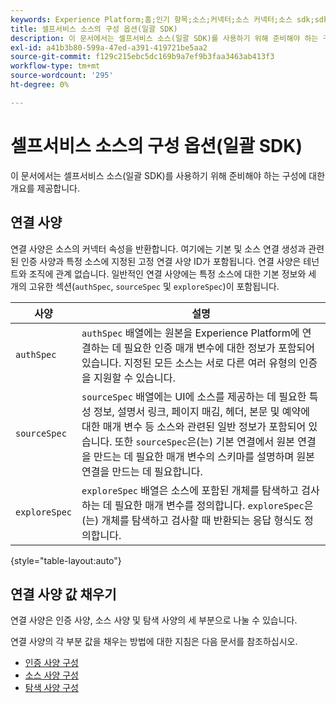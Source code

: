 ```yaml
---
keywords: Experience Platform;홈;인기 항목;소스;커넥터;소스 커넥터;소스 sdk;sdk;SDK
title: 셀프서비스 소스의 구성 옵션(일괄 SDK)
description: 이 문서에서는 셀프서비스 소스(일괄 SDK)를 사용하기 위해 준비해야 하는 구성에 대한 개요를 제공합니다.
exl-id: a41b3b80-599a-47ed-a391-419721be5aa2
source-git-commit: f129c215ebc5dc169b9a7ef9b3faa3463ab413f3
workflow-type: tm+mt
source-wordcount: '295'
ht-degree: 0%

---
```


# 셀프서비스 소스의 구성 옵션(일괄 SDK)

이 문서에서는 셀프서비스 소스(일괄 SDK)를 사용하기 위해 준비해야 하는 구성에 대한 개요를 제공합니다.

## 연결 사양

연결 사양은 소스의 커넥터 속성을 반환합니다. 여기에는 기본 및 소스 연결 생성과 관련된 인증 사양과 특정 소스에 지정된 고정 연결 사양 ID가 포함됩니다. 연결 사양은 테넌트와 조직에 관계 없습니다. 일반적인 연결 사양에는 특정 소스에 대한 기본 정보와 세 개의 고유한 섹션(`authSpec`, `sourceSpec` 및 `exploreSpec`)이 포함됩니다.

| 사양 | 설명 |
| --- | --- |
| `authSpec` | `authSpec` 배열에는 원본을 Experience Platform에 연결하는 데 필요한 인증 매개 변수에 대한 정보가 포함되어 있습니다. 지정된 모든 소스는 서로 다른 여러 유형의 인증을 지원할 수 있습니다. |
| `sourceSpec` | `sourceSpec` 배열에는 UI에 소스를 제공하는 데 필요한 특성 정보, 설명서 링크, 페이지 매김, 헤더, 본문 및 예약에 대한 매개 변수 등 소스와 관련된 일반 정보가 포함되어 있습니다. 또한 `sourceSpec`은(는) 기본 연결에서 원본 연결을 만드는 데 필요한 매개 변수의 스키마를 설명하며 원본 연결을 만드는 데 필요합니다. |
| `exploreSpec` | `exploreSpec` 배열은 소스에 포함된 개체를 탐색하고 검사하는 데 필요한 매개 변수를 정의합니다. `exploreSpec`은(는) 개체를 탐색하고 검사할 때 반환되는 응답 형식도 정의합니다. |

{style="table-layout:auto"}

## 연결 사양 값 채우기

연결 사양은 인증 사양, 소스 사양 및 탐색 사양의 세 부분으로 나눌 수 있습니다.

연결 사양의 각 부분 값을 채우는 방법에 대한 지침은 다음 문서를 참조하십시오.

* [인증 사양 구성](./authspec.md)
* [소스 사양 구성](./sourcespec.md)
* [탐색 사양 구성](./explorespec.md)
